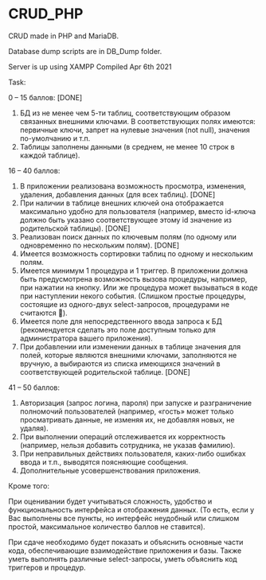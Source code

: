 # CRUD_PHP
CRUD made in PHP and MariaDB.

Database dump scripts are in DB_Dump folder.

Server is up using XAMPP Compiled Apr 6th 2021

Task:

0 – 15 баллов: [DONE]
1.	БД из не менее чем 5-ти таблиц, соответствующим образом связанных внешними ключами. В соответствующих полях имеются: первичные ключи, запрет на нулевые значения (not null), значения по-умолчанию и т.п.
2.	Таблицы заполнены данными (в среднем, не менее 10 строк в каждой таблице). 

16 – 40 баллов:
1.	В приложении реализована возможность просмотра, изменения, удаления, добавления данных (для всех таблиц). [DONE]
2.	При наличии в таблице внешних ключей она отображается максимально удобно для пользователя (например, вместо id-ключа должно быть указано соответствующее этому id значение из родительской таблицы). [DONE]
3.	Реализован поиск данных по ключевым полям (по одному или одновременно по нескольким полям). [DONE]
4.	Имеется возможность сортировки таблиц по одному и нескольким полям.
5.	Имеется минимум 1 процедура и 1 триггер. В приложении должна быть предусмотрена возможность вызова процедуры, например, при нажатии на кнопку. Или же процедура может вызываться в коде при наступлении некого события. (Слишком простые процедуры, состоящие из одного-двух select-запросов, процедурами не считаются ).
6.	Имеется поле для непосредственного ввода запроса к БД (рекомендуется сделать это поле доступным только для администратора вашего приложения).
7.	При добавлении или изменении данных в таблице значения для полей, которые являются внешними ключами, заполняются не вручную, а выбираются из списка имеющихся значений в соответствующей родительской таблице. [DONE]


41 – 50 баллов:
1.	Авторизация (запрос логина, пароля) при запуске и разграничение полномочий пользователей (например, «гость» может только просматривать данные, не изменяя их, не добавляя новых, не удаляя).
2.	При выполнении операций отслеживается их корректность (например, нельзя добавить сотрудника, не указав фамилию).
3.	При неправильных действиях пользователя, каких-либо ошибках ввода и т.п., выводятся поясняющие сообщения.
4.	Дополнительные усовершенствования приложения.


Кроме того:

При оценивании будет учитываться сложность, удобство и функциональность интерфейса и отображения данных. (То есть, если  у Вас  выполнены все пункты, но интерфейс неудобный или слишком простой, максимальное количество баллов не ставится).

При сдаче необходимо будет показать и объяснить основные части кода, обеспечивающие взаимодействие приложения и базы. Также уметь выполнять различные select-запросы, уметь объяснить код триггеров и процедур.

